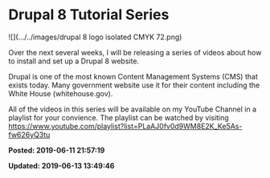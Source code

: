 # Drupal 8 Tutorial Series

![](.../../images/drupal 8 logo isolated CMYK 72.png)

Over the next several weeks, I will be releasing a series of videos about how to install and set up a Drupal 8 website.
 
Drupal is one of the most known Content Management Systems (CMS) that exists today. Many government website use it for their content including the White House (whitehouse.gov).
 
All of the videos in this series will be available on my YouTube Channel in a playlist for your convience. The playlist can be watched by visiting
<a href="https://www.youtube.com/playlist?list=PLaAJ0fv0d9WM8E2K_Ke5As-fw626yQ3tu">https://www.youtube.com/playlist?list=PLaAJ0fv0d9WM8E2K_Ke5As-fw626yQ3tu</a>

**Posted: 2019-06-11 21:57:19** 

**Updated: 2019-06-13 13:49:46** 


